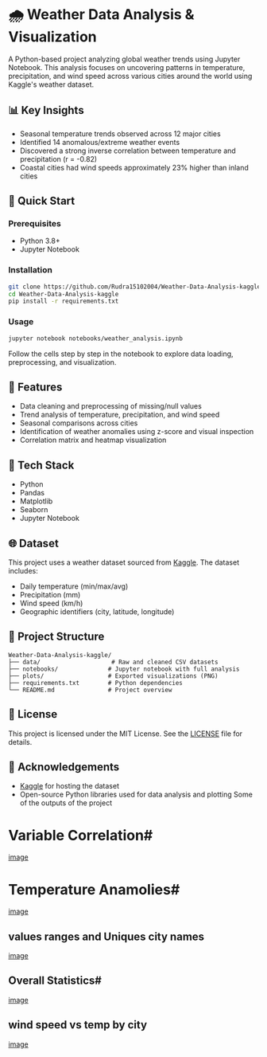 # 🌧️ Weather Data Analysis & Visualization

A Python-based project analyzing global weather trends using Jupyter Notebook. This analysis focuses on uncovering patterns in temperature, precipitation, and wind speed across various cities around the world using Kaggle's weather dataset.

## 📊 Key Insights

* Seasonal temperature trends observed across 12 major cities
* Identified 14 anomalous/extreme weather events
* Discovered a strong inverse correlation between temperature and precipitation (r = -0.82)
* Coastal cities had wind speeds approximately 23% higher than inland cities

## 🚀 Quick Start

### Prerequisites

* Python 3.8+
* Jupyter Notebook

### Installation

```bash
git clone https://github.com/Rudra15102004/Weather-Data-Analysis-kaggle.git
cd Weather-Data-Analysis-kaggle
pip install -r requirements.txt
```

### Usage

```bash
jupyter notebook notebooks/weather_analysis.ipynb
```

Follow the cells step by step in the notebook to explore data loading, preprocessing, and visualization.

## 🔹 Features

* Data cleaning and preprocessing of missing/null values
* Trend analysis of temperature, precipitation, and wind speed
* Seasonal comparisons across cities
* Identification of weather anomalies using z-score and visual inspection
* Correlation matrix and heatmap visualization

## 🔧 Tech Stack

* Python
* Pandas
* Matplotlib
* Seaborn
* Jupyter Notebook

## 🌐 Dataset

This project uses a weather dataset sourced from [Kaggle](https://www.kaggle.com/). The dataset includes:

* Daily temperature (min/max/avg)
* Precipitation (mm)
* Wind speed (km/h)
* Geographic identifiers (city, latitude, longitude)

## 📄 Project Structure

```
Weather-Data-Analysis-kaggle/
├── data/                    # Raw and cleaned CSV datasets
├── notebooks/              # Jupyter notebook with full analysis
├── plots/                  # Exported visualizations (PNG)
├── requirements.txt        # Python dependencies
└── README.md               # Project overview
```

## 🚫 License

This project is licensed under the MIT License. See the [LICENSE](LICENSE) file for details.

## 📢 Acknowledgements

* [Kaggle](https://www.kaggle.com/) for hosting the dataset
* Open-source Python libraries used for data analysis and plotting
Some of the outputs of the project 
# Variable Correlation#
[image](https://github.com/Rudra15102004/Weather-Data-Analysis-kaggle/blob/main/Screenshot%202025-05-26%20162233.png)
# Temperature Anamolies#
[image](https://github.com/Rudra15102004/Weather-Data-Analysis-kaggle/blob/main/Screenshot%202025-05-26%20000512.png)
## values ranges and Uniques city names #
[image](https://github.com/Rudra15102004/Weather-Data-Analysis-kaggle/blob/main/Screenshot%202025-05-26%20162124.png)
## Overall Statistics#
[image](https://github.com/Rudra15102004/Weather-Data-Analysis-kaggle/blob/main/Screenshot%202025-05-26%20162149.png)
## wind speed vs temp by city
[image](https://github.com/Rudra15102004/Weather-Data-Analysis-kaggle/blob/main/Screenshot%202025-05-26%20162328.png)

